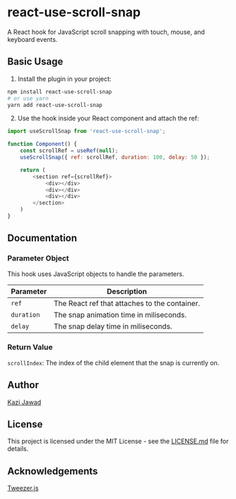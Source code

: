 # react-use-scroll-snap

A React hook for JavaScript scroll snapping with touch, mouse, and keyboard events.

## Basic Usage

1. Install the plugin in your project:
```bash
npm install react-use-scroll-snap
# or use yarn
yarn add react-use-scroll-snap
```

2. Use the hook inside your React component and attach the ref:
```js
import useScrollSnap from 'react-use-scroll-snap';

function Component() {
    const scrollRef = useRef(null);
    useScrollSnap({ ref: scrollRef, duration: 100, delay: 50 });

    return (
        <section ref={scrollRef}>
            <div></div>
            <div></div>
            <div></div>
        </section>
    )
}
```

## Documentation

### Parameter Object

This hook uses JavaScript objects to handle the parameters.

| Parameter   | Description                                   |
|-------------|-----------------------------------------------|
| `ref`       | The React ref that attaches to the container. |
| `duration`  | The snap animation time in miliseconds.       |
| `delay`     | The snap delay time in miliseconds.           |

### Return Value

`scrollIndex`: The index of the child element that the snap is currently on.

## Author

[Kazi Jawad](https://github.com/kazijawad)

## License

This project is licensed under the MIT License - see the [LICENSE.md](https://github.com/kazijawad/esbuild-plugin-svgr/blob/main/LICENSE.md) file for details.

## Acknowledgements

[Tweezer.js](https://github.com/jaxgeller/tweezer.js/)
